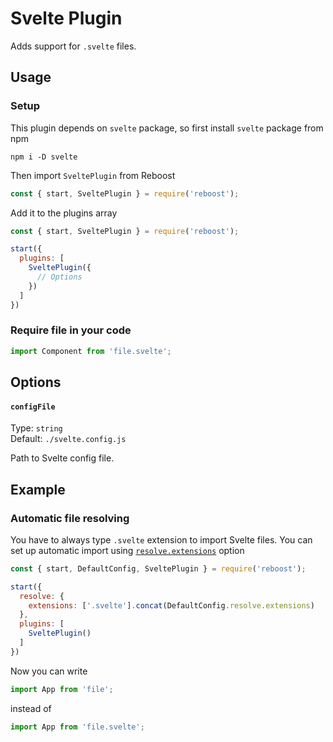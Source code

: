 # Svelte Plugin
Adds support for `.svelte` files.

## Usage
### Setup
This plugin depends on `svelte` package, so first install `svelte` package from npm
```shell
npm i -D svelte
```
Then import `SveltePlugin` from Reboost
```js
const { start, SveltePlugin } = require('reboost');
```
Add it to the plugins array
```js
const { start, SveltePlugin } = require('reboost');

start({
  plugins: [
    SveltePlugin({
      // Options
    })
  ]
})
```
### Require file in your code
```js
import Component from 'file.svelte';
```

## Options
#### `configFile`
Type: `string`\
Default: `./svelte.config.js`

Path to Svelte config file.

## Example
### Automatic file resolving
You have to always type `.svelte` extension to import Svelte
files. You can set up automatic import using
[`resolve.extensions`](../configurations.md#resolveextensions) option

```js
const { start, DefaultConfig, SveltePlugin } = require('reboost');

start({
  resolve: {
    extensions: ['.svelte'].concat(DefaultConfig.resolve.extensions)
  },
  plugins: [
    SveltePlugin()
  ]
})
```

Now you can write
```js
import App from 'file';
```
instead of
```js
import App from 'file.svelte';
```
